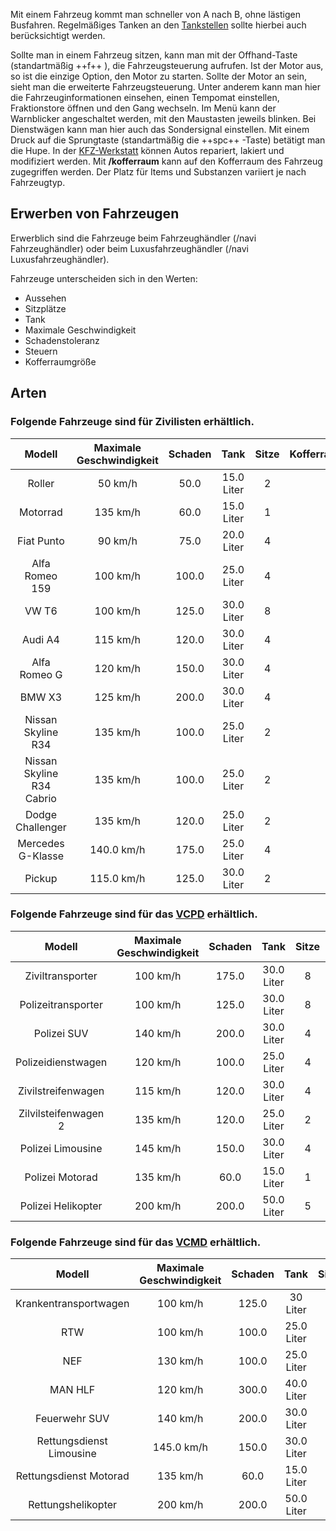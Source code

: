 Mit einem Fahrzeug kommt man schneller von A nach B, ohne lästigen Busfahren. Regelmäßiges Tanken an den [Tankstellen](../../pages/biz/tankstelle.md) sollte hierbei auch berücksichtigt werden.

Sollte man in einem Fahrzeug sitzen, kann man mit der Offhand-Taste (standartmäßig ++f++ ), die Fahrzeugsteuerung aufrufen. Ist der Motor aus, so ist die einzige Option, den Motor zu starten. Sollte der Motor an sein, sieht man die erweiterte Fahrzeugsteuerung. Unter anderem kann man hier die Fahrzeuginformationen einsehen, einen Tempomat einstellen, Fraktionstore öffnen und den Gang wechseln. Im Menü kann der Warnblicker angeschaltet werden, mit den Maustasten jeweils blinken. Bei Dienstwägen kann man hier auch das Sondersignal einstellen. Mit einem Druck auf die Sprungtaste (standartmäßig die ++spc++ -Taste) betätigt man die Hupe. 
In der <a href="https://imgxrke.github.io/GRWiki/pages/fahrzeuge/kfz-werkstatt" title="KFZ-Werkstatt">KFZ-Werkstatt</a> können Autos repariert, lakiert und modifiziert werden. Mit **/kofferraum** kann auf den Kofferraum des Fahrzeug zugegriffen werden. Der Platz für Items und Substanzen variiert je nach Fahrzeugtyp.

## Erwerben von Fahrzeugen
Erwerblich sind die Fahrzeuge beim Fahrzeughändler (/navi Fahrzeughändler) oder beim Luxusfahrzeughändler (/navi Luxusfahrzeughändler).

Fahrzeuge unterscheiden sich in den Werten:

+ Aussehen
+ Sitzplätze
+ Tank
+ Maximale Geschwindigkeit
+ Schadenstoleranz
+ Steuern
+ Kofferraumgröße


## Arten
### Folgende Fahrzeuge sind für Zivilisten erhältlich.

| Modell | Maximale Geschwindigkeit | Schaden | Tank | Sitze | Kofferraumslots | Substanzen | Steuern (pro Abrechnung) | Preis |
|:-:|:-:|:-:|:-:|:-:|:-:|:-:|:-:|:-:|
| Roller| 50 km/h | 50.0 | 15.0 Liter | 2 | - | 5g | 5.0€ | 1500.0€ |
| Motorrad | 135 km/h | 60.0 | 15.0 Liter | 1 | - | - | 45.0€ | 11000.0€ |
| Fiat Punto | 90 km/h | 75.0 | 20.0 Liter | 4 | 1 | 10g | 7.5€ | 2000.0€ |
| Alfa Romeo 159 | 100 km/h | 100.0 | 25.0 Liter | 4 | 1 | 15g | 10.0€ | 3500.0€ |
| VW T6 | 100 km/h | 125.0 | 30.0 Liter | 8 | 5 | 100g | 20.0€ | 5500.0€ |
| Audi A4 | 115 km/h | 120.0 | 30.0 Liter | 4 | 1 | 25g | 20.0€ | 7950.0€ |
| Alfa Romeo G | 120 km/h | 150.0 | 30.0 Liter | 4 | 3 | 30g | 35.0€ | 10000.0€ |
| BMW X3 | 125 km/h |200.0 | 30.0 Liter | 4 | 3 | 75g | 50.0€ | 14500.0€ |
| Nissan Skyline R34 | 135 km/h | 100.0 | 25.0 Liter | 2 | 1 | 25g | 50.0€ | 18000.0€ |
| Nissan Skyline R34 Cabrio | 135 km/h | 100.0 | 25.0 Liter | 2 | 1 | 25g | 50.0€ | 18000.0€ |
| Dodge Challenger | 135 km/h | 120.0 | 25.0 Liter | 2 | 1 | 25g | 50.0€ | 18500.0€ |
| Mercedes G-Klasse | 140.0 km/h | 175.0 | 25.0 Liter | 4 | 3 | 60g | 75.0€ | 20000.0€ |
| Pickup | 115.0 km/h | 125.0 | 30.0 Liter | 2 | - | - | 35.0€ | 7500.0€ |

### Folgende Fahrzeuge sind für das [VCPD](../../pages/fraktionen/polizei.md) erhältlich.

| Modell | Maximale Geschwindigkeit | Schaden | Tank | Sitze | Kofferraumslots | Substanzen  | Steuern (pro Abrechnung) | Preis |
|:-:|:-:|:-:|:-:|:-:|:-:|:-:|:-:|:-:|
| Ziviltransporter | 100 km/h |175.0 | 30.0 Liter | 8 | - | - | - | 6500.0€ |
| Polizeitransporter | 100 km/h | 125.0 | 30.0 Liter | 8 | 5 | 100g | - | 5500€ |
| Polizei SUV | 140 km/h | 200.0 | 30.0 Liter | 4 | 3 | 30g | - | 14500.0€ |
| Polizeidienstwagen | 120 km/h | 100.0 | 25.0 Liter | 4 | 5 | 25g | - | 3250.0€ |
| Zivilstreifenwagen | 115 km/h | 120.0 | 30.0 Liter | 4 | 1 | 25g | - | 13500.0€ |
| Zilvilsteifenwagen 2 | 135 km/h | 120.0 | 25.0 Liter | 2 | 1 | 25g | - | 18500.0€ |
| Polizei Limousine | 145 km/h | 150.0 | 30.0 Liter | 4 | 3 | 30g | - | 10000.0€ |
| Polizei Motorad | 135 km/h | 60.0 | 15.0 Liter | 1 | - | - | - | 11000.0€ |
| Polizei Helikopter | 200 km/h | 200.0 | 50.0 Liter | 5 | - | - | - | unknown |

### Folgende Fahrzeuge sind für das [VCMD](../../pages/fraktionen/rettungsdienst.md) erhältlich.

| Modell | Maximale Geschwindigkeit | Schaden | Tank | Sitze | Kofferraumslots | Substanzen | Steuern (pro Abrechnung) | Preis |
|:-:|:-:|:-:|:-:|:-:|:-:|:-:|:-:|:-:|
| Krankentransportwagen | 100 km/h | 125.0 | 30 Liter | 4 | 5 | 100g | - | 5500€ |
| RTW | 100 km/h | 100.0 | 25.0 Liter | 4 | 5 | 25g | - | 4650.0€ |
| NEF | 130 km/h | 100.0 | 25.0 Liter | 4 | 1 | 25g | - | 12500.0€ |
| MAN HLF | 120 km/h | 300.0 | 40.0 Liter | 2 | 5 | 25g | - | 10000.0€ |
| Feuerwehr SUV | 140 km/h | 200.0 | 30.0 Liter | 4 | 3 | 75g | - | 14500.0€ |
| Rettungsdienst Limousine | 145.0 km/h | 150.0 | 30.0 Liter | 4 | 3 | 30g | - | 10000.0€ |
| Rettungsdienst Motorad | 135 km/h | 60.0 | 15.0 Liter | 1 | - | - | - | 11000.0€ |
| Rettungshelikopter | 200 km/h | 200.0 | 50.0 Liter | 5 | - | - | - | unknown |
